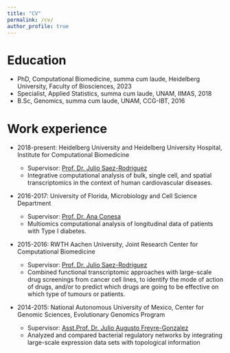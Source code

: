 ```yaml
---
title: "CV"
permalink: /cv/
author_profile: true
---
```


Education
======
* PhD, Computational Biomedicine, summa cum laude, Heidelberg University, Faculty of Biosciences, 2023
* Specialist, Applied Statistics, summa cum laude, UNAM, IIMAS, 2018
* B.Sc, Genomics, summa cum laude, UNAM, CCG-IBT, 2016

Work experience
======
* 2018-present: Heidelberg University and Heidelberg University Hospital, Institute for Computational Biomedicine
  * Supervisor: [Prof. Dr. Julio Saez-Rodriguez](https://saezlab.org/)
  * Integrative computational analysis of bulk, single cell, and spatial transcriptomics in the context of human cardiovascular diseases. 

* 2016-2017: University of Florida, Microbiology and Cell Science Department 
  * Supervisor: [Prof. Dr. Ana Conesa](http://conesalab.org/)
  * Multiomics computational analysis of longitudinal data of patients with Type I diabetes.
  
* 2015-2016: RWTH Aachen University, Joint Research Center for Computational Biomedicine 
  * Supervisor: [Prof. Dr. Julio Saez-Rodriguez](https://saezlab.org/)
  * Combined functional transcriptomic approaches with large-scale drug screenings from cancer cell lines, to identify the mode of action of drugs, and/or to predict which drugs are going to be effective on which type of tumours or patients.
  
* 2014-2015: National Autonomous University of Mexico, Center for Genomic Sciences, Evolutionary Genomics Program
  * Supervisor: [Asst.Prof. Dr. Julio Augusto Freyre-Gonzalez](http://freyrelab.org/en/)
  * Analyzed and compared bacterial regulatory networks by integrating large-scale expression data sets with topological information
  